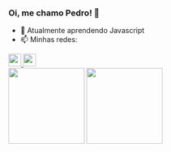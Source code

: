 ### Oi, me chamo Pedro! 👋

- 🌱 Atualmente aprendendo Javascript
- 📫 Minhas redes:
<div>
  <a>
    <a href="https://www.linkedin.com/in/pedro-guilherme-sena-922585215/">
    <img height="25cm"src="https://img.shields.io/badge/LinkedIn-0077B5?style=for-the-badge&logo=linkedin&logoColor=white">
      </a>
      <a href="https://www.instagram.com/seupedrx/">
         <img height="25cm"src="https://img.shields.io/badge/Instagram-%23E4405F.svg?style=for-the-badge&logo=Instagram&logoColor=white">
      </a>
    
  </a>
</div>
<div>
  <a>
    <img height="150cm"src="https://github-readme-stats.vercel.app/api?username=eupedrx&show_icons=true&theme=dark"/>
    <img height="150cm"src="https://github-readme-stats.vercel.app/api/top-langs/?username=eupedrx&layout=compact&theme=dark"/>
  </a>
</div>
<!--
- 🔭 I’m currently working on ...
- 🌱 I’m currently learning ...
- 👯 I’m looking to collaborate on ...
- 🤔 I’m looking for help with ...
- 💬 Ask me about ...
- 📫 How to reach me: ...
- 😄 Pronouns: ...
- ⚡ Fun fact: ...
-->

